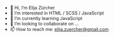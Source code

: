 - 👋 Hi, I’m Elija Zürcher
- 👀 I’m interested in HTML / SCSS / JavaScript
- 🌱 I’m currently learning JavaScript
- 💞️ I’m looking to collaborate on ...
- 📫 How to reach me: elija.zuercher@gmail.com

<!---
ElijaZuercher/ElijaZuercher is a ✨ special ✨ repository because its `README.md` (this file) appears on your GitHub profile.
You can click the Preview link to take a look at your changes.
--->
